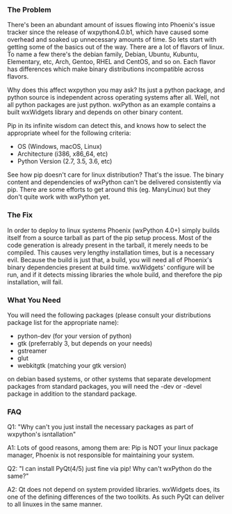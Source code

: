 <!--
.. title: wxPython Builds for Linux via Pip
.. slug: 2017-08-17-builds-for-linux-with-pip
.. author: Mesalu
.. date: 2017-08-17 19:14:19 UTC
.. tags: Build Linux
.. category: Blog
.. link: 
.. description: 
.. type: text
-->

### The Problem
There's been an abundant amount of issues flowing into Phoenix's issue tracker since the release of wxpython4.0.b1, which have caused some overhead and soaked up unnecessary amounts of time. So lets start with getting some of the basics out of the way.
There are a lot of flavors of linux. To name a few there's the debian family, Debian, Ubuntu, Kubuntu, Elementary, etc, Arch, Gentoo, RHEL and CentOS, and so on. Each flavor has differences which make binary distributions incompatible across flavors.

Why does this affect wxpython you may ask? Its just a python package, and python source is independent across operating systems after all. Well, not all python packages are just python. wxPython as an example contains a built wxWidgets library and depends on other binary content. 

Pip in its infinite wisdom can detect this, and knows how to select the appropriate wheel for the following criteria:
- OS (Windows, macOS, Linux)
- Architecture (i386, x86_64, etc)
- Python Version (2.7, 3.5, 3.6, etc)

See how pip doesn't care for linux distribution? That's the issue. The binary content and dependencies of wxPython can't be delivered consistently via pip. There are some efforts to get around this (eg. ManyLinux) but they don't quite work with wxPython yet.

### The Fix
In order to deploy to linux systems Phoenix (wxPython 4.0+) simply builds itself from a source tarball as part of the pip setup process. Most of the code generation is already present in the tarball, it merely needs to be compiled. This causes very lengthy installation times, but is a necessary evil. Because the build is just that, a build, you will need all of Phoenix's binary dependencies present at build time. wxWidgets' configure will be run, and if it detects missing libraries the whole build, and therefore the pip installation, will fail.

### What You Need
You will need the following packages (please consult your distributions package list for the appropriate name):
- python-dev (for your version of python)
- gtk (preferrably 3, but depends on your needs)
- gstreamer 
- glut
- webkitgtk (matching your gtk version)

on debian based systems, or other systems that separate development packages from standard packages, you will need the -dev or -devel package in addition to the standard package.

### FAQ

Q1: "Why can't you just install the necessary packages as part of wxpython's isntallation" 

A1: Lots of good reasons, among them are: Pip is NOT your linux package manager, Phoenix is not responsible for maintaining your system. 



Q2: "I can install PyQt(4/5) just fine via pip! Why can't wxPython do the same?"

A2: Qt does not depend on system provided libraries. wxWidgets does, its one of the defining differences of the two toolkits. As such PyQt can deliver to all linuxes in the same manner.